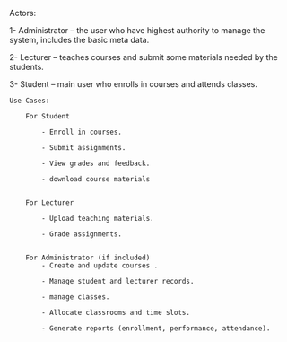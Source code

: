 Actors:

1- Administrator – the user who have highest authority to manage the system, includes the basic meta data.

2- Lecturer – teaches courses and submit some materials needed by the students.

3- Student – main user who enrolls in courses and attends classes.


    Use Cases:

        For Student

            - Enroll in courses.

            - Submit assignments.

            - View grades and feedback.

            - download course materials


        For Lecturer

            - Upload teaching materials.

            - Grade assignments.


        For Administrator (if included)
            - Create and update courses .

            - Manage student and lecturer records.

            - manage classes.

            - Allocate classrooms and time slots.

            - Generate reports (enrollment, performance, attendance).

            